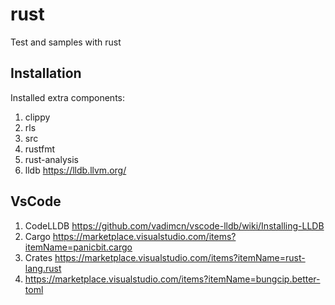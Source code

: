 # rust
Test and samples with rust

## Installation

Installed extra components:

1. clippy
2. rls
3. src
4. rustfmt
5. rust-analysis
6. lldb https://lldb.llvm.org/


## VsCode

1. CodeLLDB https://github.com/vadimcn/vscode-lldb/wiki/Installing-LLDB
2. Cargo https://marketplace.visualstudio.com/items?itemName=panicbit.cargo
3. Crates https://marketplace.visualstudio.com/items?itemName=rust-lang.rust
4. https://marketplace.visualstudio.com/items?itemName=bungcip.better-toml